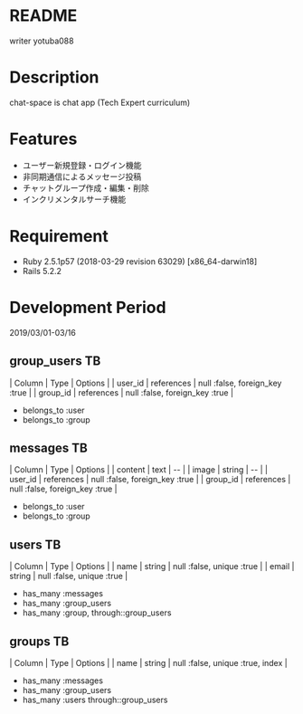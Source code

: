 # README
writer yotuba088

# Description
chat-space is chat app (Tech Expert curriculum)

# Features
- ユーザー新規登録・ログイン機能
- 非同期通信によるメッセージ投稿
- チャットグループ作成・編集・削除
- インクリメンタルサーチ機能

# Requirement
- Ruby 2.5.1p57 (2018-03-29 revision 63029) [x86_64-darwin18]
- Rails 5.2.2

# Development Period
2019/03/01-03/16

## group_users TB
| Column | Type | Options |
| user_id | references | null :false, foreign_key :true |
| group_id | references | null :false, foreign_key :true |

- belongs_to :user
- belongs_to :group

## messages TB
| Column | Type | Options |
| content |	text | -- |
| image | string | -- |
| user_id | references | null :false, foreign_key :true |
| group_id | references | null :false, foreign_key :true |

- belongs_to :user
- belongs_to :group

## users TB
| Column | Type | Options |
| name | string | null :false, unique :true |
| email | string | null :false, unique :true |

- has_many :messages
- has_many :group_users
- has_many :group, through::group_users

## groups TB
| Column | Type | Options |
| name | string | null :false, unique :true, index |

- has_many :messages
- has_many :group_users
- has_many :users through::group_users
